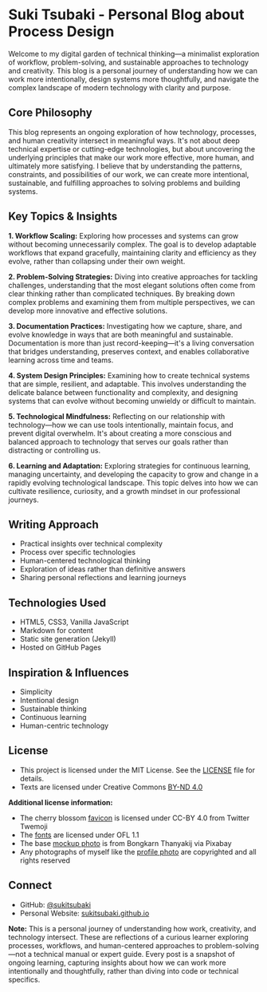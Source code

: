 # Suki Tsubaki - Personal Blog about Process Design
Welcome to my digital garden of technical thinking—a minimalist exploration of workflow, problem-solving, and sustainable approaches to technology and creativity. This blog is a personal journey of understanding how we can work more intentionally, design systems more thoughtfully, and navigate the complex landscape of modern technology with clarity and purpose.

## Core Philosophy

This blog represents an ongoing exploration of how technology, processes, and human creativity intersect in meaningful ways. It's not about deep technical expertise or cutting-edge technologies, but about uncovering the underlying principles that make our work more effective, more human, and ultimately more satisfying. I believe that by understanding the patterns, constraints, and possibilities of our work, we can create more intentional, sustainable, and fulfilling approaches to solving problems and building systems.

## Key Topics & Insights

**1. Workflow Scaling:** Exploring how processes and systems can grow without becoming unnecessarily complex. The goal is to develop adaptable workflows that expand gracefully, maintaining clarity and efficiency as they evolve, rather than collapsing under their own weight.

**2. Problem-Solving Strategies:** Diving into creative approaches for tackling challenges, understanding that the most elegant solutions often come from clear thinking rather than complicated techniques. By breaking down complex problems and examining them from multiple perspectives, we can develop more innovative and effective solutions.

**3. Documentation Practices:** Investigating how we capture, share, and evolve knowledge in ways that are both meaningful and sustainable. Documentation is more than just record-keeping—it's a living conversation that bridges understanding, preserves context, and enables collaborative learning across time and teams.

**4. System Design Principles:** Examining how to create technical systems that are simple, resilient, and adaptable. This involves understanding the delicate balance between functionality and complexity, and designing systems that can evolve without becoming unwieldy or difficult to maintain.

**5. Technological Mindfulness:** Reflecting on our relationship with technology—how we can use tools intentionally, maintain focus, and prevent digital overwhelm. It's about creating a more conscious and balanced approach to technology that serves our goals rather than distracting or controlling us.

**6. Learning and Adaptation:** Exploring strategies for continuous learning, managing uncertainty, and developing the capacity to grow and change in a rapidly evolving technological landscape. This topic delves into how we can cultivate resilience, curiosity, and a growth mindset in our professional journeys.

## Writing Approach

- Practical insights over technical complexity
- Process over specific technologies
- Human-centered technological thinking
- Exploration of ideas rather than definitive answers
- Sharing personal reflections and learning journeys

## Technologies Used

- HTML5, CSS3, Vanilla JavaScript
- Markdown for content
- Static site generation (Jekyll)
- Hosted on GitHub Pages

## Inspiration & Influences

- Simplicity
- Intentional design
- Sustainable thinking
- Continuous learning
- Human-centric technology

## License

* This project is licensed under the MIT License. See the [LICENSE](LICENSE) file for details.
* Texts are licensed under Creative Commons [BY-ND 4.0](https://creativecommons.org/licenses/by-nd/4.0/)

**Additional license information:**
* The cherry blossom [favicon](assets/favicon) is licensed under CC-BY 4.0 from Twitter Twemoji
* The [fonts](assets/fonts) are licensed under OFL 1.1
* The base [mockup photo](assets/images/preview.jpg) is from Bongkarn Thanyakij via Pixabay
* Any photographs of myself like the [profile photo](assets/images/suki-tsubaki__compressed.jpg) are copyrighted and all rights reserved

## Connect

- GitHub: [@sukitsubaki](https://github.com/sukitsubaki)
- Personal Website: [sukitsubaki.github.io](https://sukitsubaki.github.io)

**Note:** This is a personal journey of understanding how work, creativity, and technology intersect. These are reflections of a curious learner exploring processes, workflows, and human-centered approaches to problem-solving—not a technical manual or expert guide. Every post is a snapshot of ongoing learning, capturing insights about how we can work more intentionally and thoughtfully, rather than diving into code or technical specifics.
